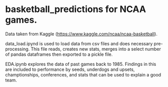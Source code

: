 # basketball_predictions for NCAA games. 

Data taken from Kaggle (https://www.kaggle.com/ncaa/ncaa-basketball).

data_load.ipynd is used to load data from csv files and does necessary pre-processing. This file reads, creates new stats, merges into a select number of pandas dataframes then exported to a pickle file.

EDA.ipynb explores the data of past games back to 1985. Findings in this are included to performance by seeds, underdogs and upsets, champtionships, conferences, and stats that can be used to explain a good team.

